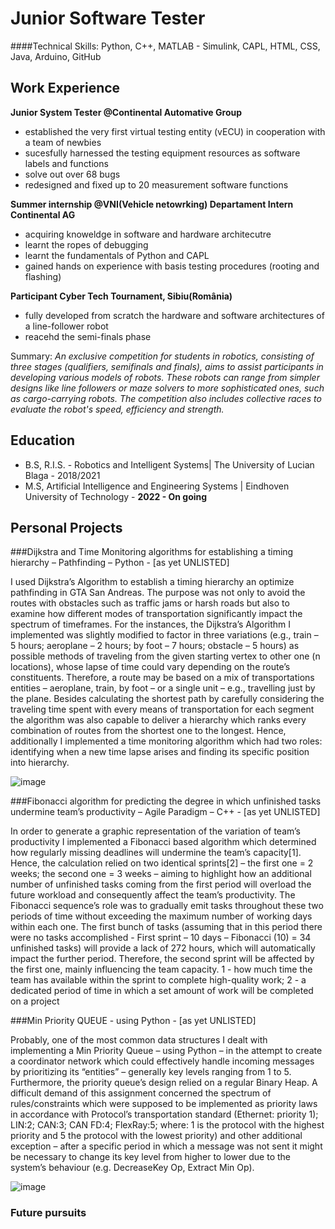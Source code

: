 # Junior Software Tester 
####Technical Skills: Python, C++, MATLAB - Simulink, CAPL, HTML, CSS, Java, Arduino, GitHub
## Work Experience
**Junior System Tester @Continental Automative Group**
- established the very first virtual testing entity (vECU) in cooperation with a team of newbies
- sucesfully harnessed the testing equipment resources as software labels and functions
- solve out over 68 bugs
- redesigned and fixed up to 20 measurement software functions
  
**Summer internship  @VNI(Vehicle netowrking) Departament Intern Continental AG**
- acquiring knoweldge in software and hardware architecutre
- learnt the ropes of debugging
- learnt the fundamentals of Python and CAPL
- gained hands on experience with basis testing procedures (rooting and flashing)

**Participant Cyber Tech Tournament, Sibiu(România)**
- fully developed from scratch the hardware and software architectures of a line-follower robot
- reacehd the semi-finals phase

Summary: *An exclusive competition for students in robotics, consisting of three stages (qualifiers, semifinals and
finals), aims to assist participants in developing various models of robots. These robots can range from simpler designs
like line followers or maze solvers to more sophisticated ones, such as cargo-carrying robots. The competition also
includes collective races to evaluate the robot's speed, efficiency and strength.*

## Education
- B.S, R.I.S. - Robotics and Intelligent Systems| The University of Lucian Blaga - 2018/2021
- M.S, Artificial Intelligence and Engineering Systems  | Eindhoven University of Technology - **2022 - On going**


## Personal Projects 
###Dijkstra and Time Monitoring algorithms for establishing a timing hierarchy – Pathfinding – Python - [as yet UNLISTED]

I used Dijkstra’s Algorithm to establish a timing hierarchy an optimize pathfinding in GTA San Andreas. The
purpose was not only to avoid the routes with obstacles such as traffic jams or harsh roads but also to
examine how different modes of transportation significantly impact the spectrum of timeframes. For the
instances, the Dijkstra’s Algorithm I implemented was slightly modified to factor in three variations (e.g.,
train – 5 hours; aeroplane – 2 hours; by foot – 7 hours; obstacle – 5 hours) as possible methods of
traveling from the given starting vertex to other one (n locations), whose lapse of time could vary
depending on the route’s constituents. Therefore, a route may be based on a mix of transportations
entities – aeroplane, train, by foot – or a single unit – e.g., travelling just by the plane. Besides calculating
the shortest path by carefully considering the traveling time spent with every means of transportation for
each segment the algorithm was also capable to deliver a hierarchy which ranks every combination of
routes from the shortest one to the longest. Hence, additionally I implemented a time monitoring algorithm
which had two roles: identifying when a new time lapse arises and finding its specific position into
hierarchy.

![image](https://github.com/Anonim9999/cristian-stefan-portofoio.github.io/assets/117277435/75735e74-01ef-4041-999e-3c4969bc7043)

###Fibonacci algorithm for predicting the degree in which unfinished tasks undermine team’s productivity – Agile Paradigm – C++ - [as yet UNLISTED]

In order to generate a graphic representation of the variation of team’s productivity I implemented a
Fibonacci based algorithm which determined how regularly missing deadlines will undermine the team’s
capacity[1]. Hence, the calculation relied on two identical sprints[2] – the first one = 2 weeks; the second one
= 3 weeks – aiming to highlight how an additional number of unfinished tasks coming from the first period
will overload the future workload and consequently affect the team’s productivity. The Fibonacci
sequence’s role was to gradually emit tasks throughout these two periods of time without exceeding the
maximum number of working days within each one. The first bunch of tasks (assuming that in this period
there were no tasks accomplished - First sprint – 10 days – Fibonacci (10) = 34 unfinished tasks) will
provide a lack of 272 hours, which will automatically impact the further period. Therefore, the second
sprint will be affected by the first one, mainly influencing the team capacity.
1 - how much time the team has available within the sprint to complete high-quality work; 2 - a dedicated period of time in which a set amount of work will be
completed on a project

###Min Priority QUEUE - using Python - [as yet UNLISTED]

Probably, one of the most common data structures I dealt with implementing a Min Priority
Queue – using Python – in the attempt to create a coordinator network which could effectively
handle incoming messages by prioritizing its “entities” – generally key levels ranging from 1 to 5.
Furthermore, the priority queue’s design relied on a regular Binary Heap. A difficult demand of
this assignment concerned the spectrum of rules/constraints which were supposed to be
implemented as priority laws in accordance with Protocol’s transportation standard (Ethernet:
priority 1); LIN:2; CAN:3; CAN FD:4; FlexRay:5; where: 1 is the protocol with the highest priority
and 5 the protocol with the lowest priority) and other additional exception – after a specific period
in which a message was not sent it might be necessary to change its key level from higher to
lower due to the system’s behaviour (e.g. DecreaseKey Op, Extract Min Op).

![image](https://github.com/Anonim9999/cristian-stefan-portofoio.github.io/assets/117277435/9a432c72-4eeb-4d1c-95c6-8a6a199f7415)

### Future pursuits   
  
